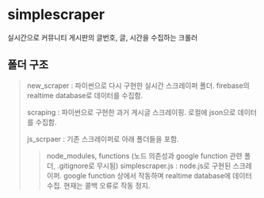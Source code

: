 # simplescraper
실시간으로 커뮤니티 게시판의 글번호, 글, 시간을 수집하는 크롤러 

## 폴더 구조
> new_scraper : 파이썬으로 다시 구현한 실시간 스크레이퍼 폴더. firebase의 realtime database로 데이터를 수집함.
>
> scraping : 파이썬으로 구현한 과거 게시글 스크레이핑. 로컬에 json으로 데이터를 수집함. 
>
> js_scrpaer : 기존 스크레이퍼로 아래 폴더들을 포함. 
>> node_modules, functions (노드 의존성과 google function 관련 폴더, .gitignore로 무시됨)
>> simplescraper.js : node.js로 구현된 스크레이퍼. google function 상에서 작동하며 realtime database에 데이터 수집. 현재는 콜백 오류로 작동 정지.
